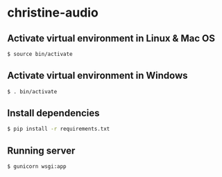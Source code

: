 # christine-audio
 
## Activate virtual environment in Linux & Mac OS
``` bash
$ source bin/activate
```

## Activate virtual environment in Windows
``` bash
$ . bin/activate
```

## Install dependencies
``` bash
$ pip install -r requirements.txt
```

## Running server

``` bash
$ gunicorn wsgi:app
```
